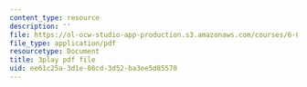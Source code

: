 ```yaml
---
content_type: resource
description: ''
file: https://ol-ocw-studio-app-production.s3.amazonaws.com/courses/6-002-circuits-and-electronics-spring-2007/ee61c25a3d1e86cd3d52ba3ee5d85570_bX8i2yECWaU.pdf
file_type: application/pdf
resourcetype: Document
title: 3play pdf file
uid: ee61c25a-3d1e-86cd-3d52-ba3ee5d85570
---
```

